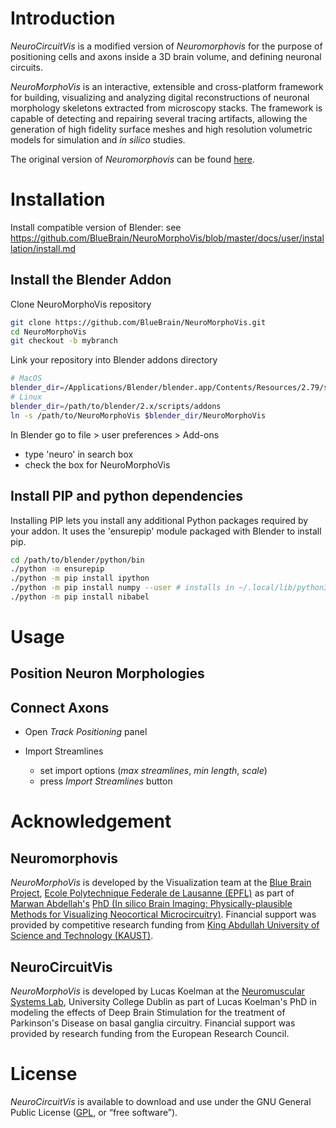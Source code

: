 # Introduction

_NeuroCircuitVis_ is a modified version of _Neuromorphovis_ for the purpose of positioning
cells and axons inside a 3D brain volume, and defining neuronal circuits.

  _NeuroMorphoVis_ is an interactive, extensible and cross-platform framework for building, visualizing and analyzing digital reconstructions of neuronal morphology skeletons extracted from microscopy stacks. The framework is capable of detecting and repairing several tracing artifacts, allowing the generation of high fidelity surface meshes and high resolution volumetric models for simulation and _in silico_ studies. 

The original version of _Neuromorphovis_ can be found [here](https://github.com/BlueBrain/NeuroMorphoVis). 


# Installation 

Install compatible version of Blender: see https://github.com/BlueBrain/NeuroMorphoVis/blob/master/docs/user/installation/install.md

## Install the Blender Addon

Clone NeuroMorphoVis repository 

```sh
git clone https://github.com/BlueBrain/NeuroMorphoVis.git
cd NeuroMorphoVis
git checkout -b mybranch
```

Link your repository into Blender addons directory

```sh
# MacOS
blender_dir=/Applications/Blender/blender.app/Contents/Resources/2.79/scripts/addons
# Linux
blender_dir=/path/to/blender/2.x/scripts/addons
ln -s /path/to/NeuroMorphoVis $blender_dir/NeuroMorphoVis
```


In Blender go to file > user preferences > Add-ons
- type 'neuro' in search box
- check the box for NeuroMorphoVis

## Install PIP and python dependencies

Installing PIP lets you install any additional Python packages required by your addon.
It uses the 'ensurepip' module packaged with Blender to install pip.

```sh
cd /path/to/blender/python/bin
./python -m ensurepip
./python -m pip install ipython
./python -m pip install numpy --user # installs in ~/.local/lib/python3.X/site-packages/ so it doesn't conflict with packaged numpy in blender/2.XX/python/lib/python2.x/site-packages which cannot be imported
./python -m pip install nibabel
```

# Usage

## Position Neuron Morphologies

## Connect Axons

- Open _Track Positioning_ panel

- Import Streamlines
  - set import options (_max streamlines_, _min length_, _scale_)
  - press _Import Streamlines_ button



# Acknowledgement

## Neuromorphovis

_NeuroMorphoVis_ is developed by the Visualization team at the [Blue Brain Project](https://bluebrain.epfl.ch/page-52063.html), [Ecole Polytechnique Federale de Lausanne (EPFL)](https://www.epfl.ch/) as part of [Marwan Abdellah's](http://marwan-abdellah.com/) [PhD (In silico Brain Imaging: Physically-plausible Methods for Visualizing Neocortical Microcircuitry)](https://infoscience.epfl.ch/record/232444?ln=en). Financial support was provided by competitive research funding from [King Abdullah University of Science and Technology (KAUST)](https://www.kaust.edu.sa/en).

## NeuroCircuitVis

_NeuroMorphoVis_ is developed by Lucas Koelman at the 
[Neuromuscular Systems Lab](https://www.neuromuscularsystemsucd.info/), 
University College Dublin as part of Lucas Koelman's PhD in modeling the effects
of Deep Brain Stimulation for the treatment of Parkinson's Disease on basal 
ganglia circuitry.  Financial support was provided by research funding from the
European Research Council.

# License 

_NeuroCircuitVis_ is available to download and use under the GNU General Public License ([GPL](https://www.gnu.org/licenses/gpl.html), or “free software”).
